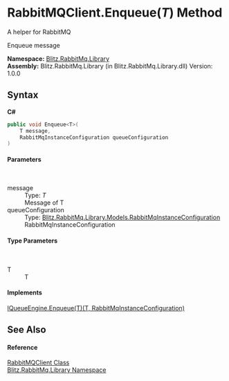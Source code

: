# RabbitMQClient.Enqueue(*T*) Method 
A helper for RabbitMQ 

Enqueue message

**Namespace:**&nbsp;<a href="f6e00f21-ec8a-8742-25dd-f94a41f35c7c.md">Blitz.RabbitMq.Library</a><br />**Assembly:**&nbsp;Blitz.RabbitMq.Library (in Blitz.RabbitMq.Library.dll) Version: 1.0.0

## Syntax

**C#**<br />
``` C#
public void Enqueue<T>(
	T message,
	RabbitMqInstanceConfiguration queueConfiguration
)

```


#### Parameters
&nbsp;<dl><dt>message</dt><dd>Type: *T*<br />Message of T</dd><dt>queueConfiguration</dt><dd>Type: <a href="bc1ca943-d40a-1fc4-5ffa-53d98b488acf.md">Blitz.RabbitMq.Library.Models.RabbitMqInstanceConfiguration</a><br />RabbitMqInstanceConfiguration</dd></dl>

#### Type Parameters
&nbsp;<dl><dt>T</dt><dd>T</dd></dl>

#### Implements
<a href="3f454408-c352-48b9-8cf8-77dbe3b69c72.md">IQueueEngine.Enqueue(T)(T, RabbitMqInstanceConfiguration)</a><br />

## See Also


#### Reference
<a href="634d14c2-6ad6-cb56-a220-3e2df1335f4b.md">RabbitMQClient Class</a><br /><a href="f6e00f21-ec8a-8742-25dd-f94a41f35c7c.md">Blitz.RabbitMq.Library Namespace</a><br />